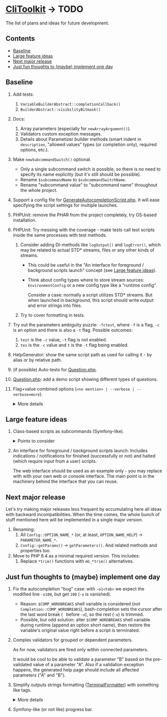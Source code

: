 # [CliToolkit](../README.md) -> TODO

The list of plans and ideas for future development.

## Contents

- [Baseline](#baseline)
- [Large feature ideas](#large-feature-ideas)
- [Next major release](#next-major-release)
- [Just fun thoughts to (maybe) implement one day](#just-fun-thoughts-to-maybe-implement-one-day)

## Baseline

1. Add tests:
    1. `VariableBuilderAbstract::completionCallback()`
    1. `BuilderAbstract::visibilityBitmask()`
1. Docs:
    1. Array parameters (especially for `newArrayArgument()`).
    1. Validators custom exception messages.
    1. Details about Parametizer builder methods
       (smart indent in `description`, "allowed values" types (or completion only), required options, etc.).
1. Make `newSubcommandSwitch()` optional.
    * Only a single subcommand switch is possible, so there is no need to specify its name explicitly
      (but it's still should be possible).
    * Rename `$subcommandName` to `$subcommandSwitchName`.
    * Rename "subcommand value" to "subcommand name" throughout the whole project.
1. Support a config file for
   [GenerateAutocompletionScript.php](../tools/cli-toolkit/Scripts/GenerateAutocompletionScript.php). It will ease
   specifying the script settings for multiple launches.
1. PHPUnit: remove the PHAR from the project completely, try OS-based installation.
1. PHPUnit: Try messing with the coverage - make tests call test scripts inside the same processes with test methods.
    1. Consider adding DI-methods like `logOutput()` and `logError()`, which may be related to actual STD* streams,
       files or any other kinds of streams.
        * This could be useful in the "An interface for foreground / background scripts launch" concept
          (see [Large feature ideas](#large-feature-ideas)).
        * Think about config types where to store stream sources: `EnvironmentConfig` or a new config type like
          a "runtime config".
          
          Consider a case: normally a script utilizes STD* streams. But when launched in background,
          this script should write output and error strings into files.
    1. Try to cover formatting in tests.
1. Try out the parameters ambiguity puzzle: `-fctest`, where `-f` is a flag, `-c` is an option and there is
   also a `-t` flag. Possible outcomes:
    1. `test` is the `-c` value, `-t` flag is not enabled.
    1. `tes` is the `-c` value and `t` is the `-t` flag being enabled.
1. HelpGenerator: show the same script path as used for calling it - by alias or by relative path.
1. (if possible) Auto-tests for [Question.php](../src/Question/Question.php).
1. [Question.php](../src/Question/Question.php): add a demo script showing different types of questions.
1. Flag+value combined options (`<no mention> | --verbose | --verbose=more`).

   <details>
   <summary>More details</summary>

   Possible states:
    * A parameter is not mentioned: the value is `null` or `false`.
    * A parameter is mentioned as a flag (no specific value): the value is `true` or some default.
    * A parameter is mentioned with a value.

   See also [symfony implementation](https://symfony.com/doc/current/console/input.html#options-with-optional-arguments)
   as an example.

   Points to consider:
    1. Solve the ambiguity:
        * For `-vo` always consider `-v` as an ordinal option (unless it is a flag-only option)
          and `o` as a value for `-v`.
          If `-v` is flag-only, then `o` should be a flag-like (a flag-only or a flag-or-option).
        * `-vv` should not be considered as the same flag mentioned twice (unless it is a flag-only option).
          It is an option `-v` with a value `v`.
        * For `-v more` consider `more` as a value for `-v` (unless `-v` is a flag-only option).
          If you want to pass `more` as an argument value and use flag-or-option `-v` as a flag, specify a double dash:
          `-v -- more`
    1. Show explicitly such an option type on a generated help page.

   Subtasks:
    1. `--help=more` shows hidden parameters (any visibility mask) like internal autocomplete-related
   parameters.

   </details>

## Large feature ideas

1. Class-based scripts as subcommands (Symfony-like).
    <details>
    <summary>Points to consider</summary>

    1. TEST
        1. - [ ] Subcommands detector:
            1. - [ ] Detection:
                1. - [ ] Script classes.
                1. - [ ] Plain Parametizer-based scripts.
                1. - [ ] Regular plain scripts.
            1. - [ ] There may be no namespace.
            1. - [ ] No abstract classes detected.
            1. - [ ] Final classes are detected too.
            1. - [ ] Classes without namespace are detected too.
            1. - [ ] Several search paths.
            1. - [ ] Ignore (black) masked lists for search paths.
            1. - [ ] Include (white) masked lists for search paths.
            1. - [ ] Force-ignore (black-over-whitelist) exact paths.
            1. - [ ] Force-include (white-over-black) exact paths.
            1. - [ ] Names are naturally sorted (`script2` is placed above `script10`).
            1. - [ ] Invalid / not readable paths.
        1. - [ ] `ScriptAbstract`
            1. - [ ] Simple and composite names.
            1. - [ ] `getLocalName()` must not be empty.
            1. - [ ] `getLocalName()` auto name generation:
                 `name`, `Name`, `SomeName`, `PDF`, `SomeNamePDF`, `PDFSomeName`, `SomePDFName`
    1. - [ ] [features-manual.md](features-manual.md):
        1. - [ ] Built-in subcommands.
        1. - [ ] [ScriptAbstract.php](../src/Parametizer/Script/ScriptAbstract.php)
        1. - [ ] [ScriptDetector.php](../src/Parametizer/Script/ScriptDetector.php)
        1. - [ ] [launcher.php](../tools/cli-toolkit/launcher.php)
    1. - [x] Remove now obsolete "plain" scripts from `tools/cli-toolkit`
         or replace repeating code with script classes usages.
    1. - [ ] Test performance on many files.
        1. - [x] Create test classes generator to generate lost of class-based scripts.
        1. - [x] Compare file tokenizer vs regexp.
            * Tokenizer works 20% slower, same memory usage. Replaced with regexp.
        1. - [ ] Remove [GenerateMassTestScripts.php](../tools/cli-toolkit/Scripts/Internal/GenerateMassTestScripts.php)
             from the launcher, make it not detectable
             by [GenerateAutocompletionScript.php](../tools/cli-toolkit/Scripts/GenerateAutocompletionScript.php).
        1. - [ ] Try removing script name parts and subcommand name regexp validations. Think if caching is needed.
        1. - [ ] Think if [ScriptDetector.php](../src/Parametizer/Script/ScriptDetector.php) needs caching.
        1. - [ ] Test `EnvironmentConfig` search performance.
    1. - [x] Add a built-in subcommand `list` to list all detected scripts with their names and short descriptions.
         Also consider this:
        1. - [x] Update [GenerateMassTestScripts.php](../tools/cli-toolkit/Scripts/Internal/GenerateMassTestScripts.php)
             by adding name sections. ~~For instance, each subfolder scripts are extended from a subfolder abstract class
             with redefined `getNameSections()`.~~
        1. - [x] Add the command automatically for all configs with switches.
        1. - [x] Add filtering by a substring.
        1. - [x] Support different output formats.
        1. - [x] Modify `--help` callback for a script with subcommands: if there is more than X subcommands available,
             do not show the full list of subcommands with usages, mention `list` subcommand instead.
        1. - [x] Use the same mechanism to add `help` subcommand,
             e.g. `git help status` is the same as `git status --help`.
            * The `help` subcommand should be added automatically for each config with a subcommand.
            * Possible values are all available subcommand names for the same switch.
        1. - [x] Update [changelog.md](changelog.md)
    1. - [ ] Make `list` as the default value for a subcommand switch.
    1. - [ ] Move all [HelpGenerator.php](../src/Parametizer/Config/HelpGenerator.php) constants
         to [EnvironmentConfig.php](../src/Parametizer/EnvironmentConfig.php).
    1. - [ ] Add manual short description support - in case automatic short description is not so good.
        1. - [ ] Add a short description to built-in subcommands where needed.
    1. - [ ] Refactoring stage:
        1. - [x] Rename [utils](../tests/utils) to `Utils` (directory and namespace).
        1. - [x] Apply `TestUtils::newConfig()` in all test scripts.
        1. - [ ] Remove `@noinspection SpellCheckingInspection` where possible
             by replacing substrings with "more typo friendly".
    1. - [ ] Support different script (subcommand) naming.
        1. - [x] Composite names: 2 parts at least - `section:script` (like in Symfony).
             Single named scripts should be allowed too.
            1. - [x] Also try to allow any amount of parts in a script full name (3, 4, ..., N).
        1. - [ ] Support single-named aliases: `cli-toolkit:generate-autocompletion-scripts` is the "main" name for
             a script, that may be also called via `gas` or `generate-completion` aliases.
             
             ... Or try making a subcommand alias via an autocompletion script.
        1. - [ ] Ensure no names and aliases duplication.

             Should happen automatically, if all names are used as built-in subcommand names.
    1. - [ ] Additions to [ScriptDetector.php](../src/Parametizer/Script/ScriptDetector.php):
         1. - [ ] Different ways to include/exclude files and/or directories.
         1. - [ ] Consider a case: script classes are spread all over a huge project. The only search path is
              the huge project's root directory. A full scan may take a while.
              
              Consider caching:
             * by a setting and/or based on all scanned files count;
             * possible automatic invalidation condition
             * easy to use manual cache clear tool
    1. - [ ] Scripts launcher may detect ordinal Parametizer-based scripts
         (one of the launcher / "_Environment Config_" config settings).

         Thoughts about such scripts naming:
        * Generate default names by minimal unambiguous paths.
        * Add a Parametizer config option to set a script name (and aliases). Use it as a way to detect such scripts
         and add those to a launcher available commands list.
    1. - [ ] Support `EnvironmentConfig` setup:
        1. - [ ] See if `$_SERVER` may be used instead of `debug_backtrace()`.
        1. - [ ] A script class skeleton should support a method to set an `EnvironmentConfig` instance received from
             a script launcher or (otherwise) created from scratch (including the config file autoloader).
            * If an `EnvironmentConfig` instance is passed from a launcher to a script class, it should be treated
              as a default config (not a forced only-config) - a script class should be able to _update_ parameters.
        1. - [ ] A script class skeleton should be also able to load an `EnvironmentConfig` instance from config files.
            * Think about the load priorities: a) launcher env config instance, b) script class subtree config files.

       <details>
       <summary>Base class implementation idea</summary>

       ```php
        <?php

        declare(strict_types=1);

        abstract class ParametizerPoweredAbstract {
            protected BuilderInterface $builder;


            public function __construct(protected ?EnvironmentConfig $launcherEnvConfig = null) {
                $this->builder = Parametizer::newConfig($this->createEnvironmentConfig());
            }

            protected function createEnvironmentConfig(): EnvironmentConfig {
                // Start reading config files from the actual script classes directory.
                // 'x' should be calculated, but may be a hardcoded trace jumps count.
                $bottom = debug_backtrace()[last-x];

                // Also test if __DIR__ placed as a default property value is transformed into
                // a current instance class directory, not the base abstract class directory.

                $envConfig = EnvironmentConfig::createFromConfigsBottomUpHierarchy($bottom);

                if (isset($this->launcherEnvConfig)) {
                    // New method: fill only the settings not filled from config files.
                    // But do it once (or mark all fields filled from files),
                    // otherwise other attempts will overwrite all settings.
                    $envConfig->appendNotFilledFromFiles($this->launcherEnvConfig);
                }

                return $envConfig;
            }

            abstract public function configure(): void;

            abstract public function execute(CliRequest $request): void;
        }

       ```
       </details>

        1. - [ ] Try moving `ScriptAbstract::NAME_*` constants into `EnvironmentConfig`
        1. - [ ] Try easing `ScriptAbstract::getConfiguration()` declaration, consider making an empty `ConfigBuilder`
             instance "automatically" by making `getConfiguration()` non-static or in a separate method.
    1. - [ ] Implement a "typo guesser" like in `composer`:
         
         ```
         $ composer lizstz


         Command "lizstz" is not defined.
         
         
         Do you want to run "list" instead?  (yes/no) [no]:
         >
         ```
    1. - [ ] Detected script names may be accessed as subcommand values by specifying their full names
         (autocomplete-powered) or unambiguous first characters substrings (like in Symfony console) - if there are
         scripts `clear-cache` and `clone-config`, the unambiguous enough substrings are `cle` and `clo` respectively.
        1. - [ ] (like in Symfony) In case of composite names each name substring should be mentioned - for
             `cli-toolkit:generate-autocompletion-scripts` you should specify `c:g`
             (if it is unambiguous enough - there are no other scripts named `c*:g*`).
        1. - [ ] Support showing minimum unambiguous shortcuts via the runner list command
             (switched on/off by a flag option).
    1. - [ ] Add a scripts launcher generator that initially stores a path to the CliToolkit engine.
         
         In future, there may also be a path to a settings config file (see the "_Environment Config_" feature below)
         or the config contents itself.
    1. - [ ] Consider adding even more [backward incompatibilities](todo.md#next-major-release) or delaying
       the next major release, see [already implemented backward incompatibilities](changelog.md#v300).

    </details>
1. An interface for foreground / background scripts launch. Includes indications / notifications
   for finished (successfully or not) and halted (which require input from a user) scripts.

   The web interface should be used as an example only - you may replace with with your own web or console interface.
   The main point is in the machinery behind the interface that you can reuse.

## Next major release

Let's try making major releases less frequent by accumulating here all ideas with backward incompatibilities.
When the time comes, the whole bunch of stuff mentioned here will be implemented in a single major version.

1. Renaming:
    1. All `Config::OPTION_NAME_*` (or, at least, `OPTION_NAME_HELP`) -> `PARAMETER_NAME_*`.
    1. `Config::getParams()` -> `getParameters()`. And related methods and properties too.
1. Move to PHP 8.4 as a minimal required version. This includes:
    1. Replace `*trim()` functions with `mb_*trim()` alternatives.

## Just fun thoughts to (maybe) implement one day

1. Fix the autocompletion "bug" case: with `-o1<tab>` we expect the modified line `-o100`,
   but get `100` (`-o` is vanished).
    * Reason: `$COMP_WORDBREAKS` shell variable is considered (not `Completion::COMP_WORDBREAKS`), bash-completion
      sets the cursor after the last word break (` ` before `-o`), so the rest (`-o`) is trimmed.
    * Possible, but odd solution: alter `$COMP_WORDBREAKS` shell variable during runtime (append an option short name),
      then restore the variable's original value right before a script is terminated.
1. Complex validators for grouped or dependent parameters.

   As for now, validators are fired only within connected parameters.

   It would be cool to be able to validate a parameter "B" based on the pre-validated value of a parameter "A".
   Also if a validation exception happens, the generated help page should include all affected parameters
   ("A" and "B").
1. Simplify outputs strings formatting ([TerminalFormatter](../src/TerminalFormatter.php)) with something like tags.

   <details>
   <summary>More details</summary>

   Something like `"value: '<itemValue>{$value}</itemValue>'"` instead of
   `"value: '" . $errorFormatter->itemValue($value) . "'"`.
   See also [symfony coloring](https://symfony.com/doc/current/console/coloring.html) as an example.

   Points to consider:
    * If formatting is disabled, the tags should be stripped from strings before outputting.
    * Ignore (for formatting or stripping) not supported tags.
    * Create a mean to escape a tag - to output it as is (for instance, as a formatting example).
    * Use this feature to improve current built-in formatting - to simplify and shorten the code.
   </details>
1. Symfony-like (or not like) progress bar.
